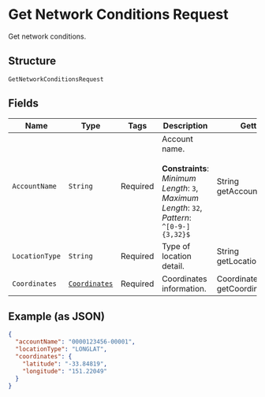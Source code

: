 
# Get Network Conditions Request

Get network conditions.

## Structure

`GetNetworkConditionsRequest`

## Fields

| Name | Type | Tags | Description | Getter | Setter |
|  --- | --- | --- | --- | --- | --- |
| `AccountName` | `String` | Required | Account name.<br><br>**Constraints**: *Minimum Length*: `3`, *Maximum Length*: `32`, *Pattern*: `^[0-9-]{3,32}$` | String getAccountName() | setAccountName(String accountName) |
| `LocationType` | `String` | Required | Type of location detail. | String getLocationType() | setLocationType(String locationType) |
| `Coordinates` | [`Coordinates`](../../doc/models/coordinates.md) | Required | Coordinates information. | Coordinates getCoordinates() | setCoordinates(Coordinates coordinates) |

## Example (as JSON)

```json
{
  "accountName": "0000123456-00001",
  "locationType": "LONGLAT",
  "coordinates": {
    "latitude": "-33.84819",
    "longitude": "151.22049"
  }
}
```

